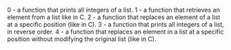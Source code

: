 0 - a function that prints all integers of a list.
1 - a function that retrieves an element from a list like in C.
2 - a function that replaces an element of a list at a specific position (like in C).
3 - a function that prints all integers of a list, in reverse order.
4 - a function that replaces an element in a list at a specific position without modifying the original list (like in C).